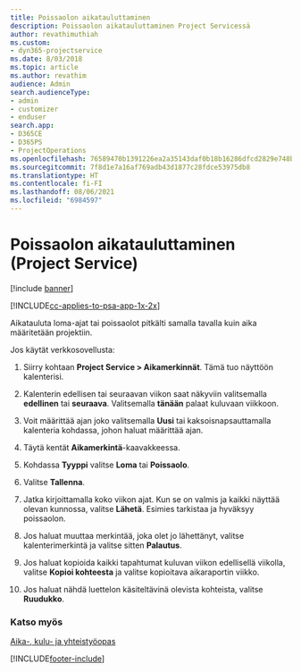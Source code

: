 ```yaml
---
title: Poissaolon aikatauluttaminen
description: Poissaolon aikatauluttaminen Project Servicessä
author: revathimuthiah
ms.custom:
- dyn365-projectservice
ms.date: 8/03/2018
ms.topic: article
ms.author: revathim
audience: Admin
search.audienceType:
- admin
- customizer
- enduser
search.app:
- D365CE
- D365PS
- ProjectOperations
ms.openlocfilehash: 76589470b1391226ea2a35143daf0b18b16286dfcd2829e748b0984397cb25ee
ms.sourcegitcommit: 7f8d1e7a16af769adb43d1877c28fdce53975db8
ms.translationtype: HT
ms.contentlocale: fi-FI
ms.lasthandoff: 08/06/2021
ms.locfileid: "6984597"
---
```

# <a name="schedule-time-off-project-service"></a>Poissaolon aikatauluttaminen (Project Service)

[!include [banner](../includes/psa-now-project-operations.md)]

[!INCLUDE[cc-applies-to-psa-app-1x-2x](../includes/cc-applies-to-psa-app-1x-2x.md)]

Aikatauluta loma-ajat tai poissaolot pitkälti samalla tavalla kuin aika määritetään projektiin.  
  
 Jos käytät verkkosovellusta:  
  
1.  Siirry kohtaan **Project Service > Aikamerkinnät**. Tämä tuo näyttöön kalenterisi.  
  
2.  Kalenterin edellisen tai seuraavan viikon saat näkyviin valitsemalla **edellinen** tai **seuraava**. Valitsemalla **tänään** palaat kuluvaan viikkoon.  
  
3.  Voit määrittää ajan joko valitsemalla **Uusi** tai kaksoisnapsauttamalla kalenteria kohdassa, johon haluat määrittää ajan.  
  
4.  Täytä kentät **Aikamerkintä**-kaavakkeessa.  
  
5.  Kohdassa **Tyyppi** valitse **Loma** tai **Poissaolo**.  
  
6.  Valitse **Tallenna**.  
  
7.  Jatka kirjoittamalla koko viikon ajat. Kun se on valmis ja kaikki näyttää olevan kunnossa, valitse **Lähetä**. Esimies tarkistaa ja hyväksyy poissaolon.  
  
8.  Jos haluat muuttaa merkintää, joka olet jo lähettänyt, valitse kalenterimerkintä ja valitse sitten **Palautus**.  
  
9. Jos haluat kopioida kaikki tapahtumat kuluvan viikon edellisellä viikolla, valitse **Kopioi kohteesta** ja valitse kopioitava aikaraportin viikko.  
  
10. Jos haluat nähdä luettelon käsiteltävinä olevista kohteista, valitse **Ruudukko**.  
  
### <a name="see-also"></a>Katso myös  
 [Aika-, kulu- ja yhteistyöopas](../psa/time-expense-collaboration-guide.md)


[!INCLUDE[footer-include](../includes/footer-banner.md)]